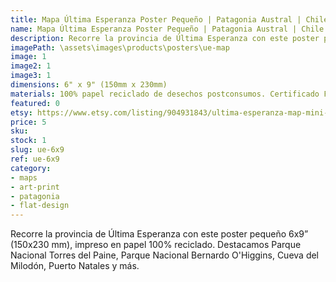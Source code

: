 ```yaml
---
title: Mapa Última Esperanza Poster Pequeño | Patagonia Austral | Chile
name: Mapa Última Esperanza Poster Pequeño | Patagonia Austral | Chile
description: Recorre la provincia de Última Esperanza con este poster pequeño 6x9", impreso en papel 100% reciclado.
imagePath: \assets\images\products\posters\ue-map
image: 1
image2: 1
image3: 1
dimensions: 6" x 9" (150mm x 230mm)
materials: 100% papel reciclado de desechos postconsumos. Certificado FSC.
featured: 0
etsy: https://www.etsy.com/listing/904931843/ultima-esperanza-map-mini-poster
price: 5
sku:
stock: 1
slug: ue-6x9
ref: ue-6x9
category:
- maps
- art-print
- patagonia
- flat-design
---
```

Recorre la provincia de Última Esperanza con este poster pequeño 6x9” (150x230 mm), impreso en papel 100% reciclado. Destacamos Parque Nacional Torres del Paine, Parque Nacional Bernardo O'Higgins, Cueva del Milodón, Puerto Natales y más.
